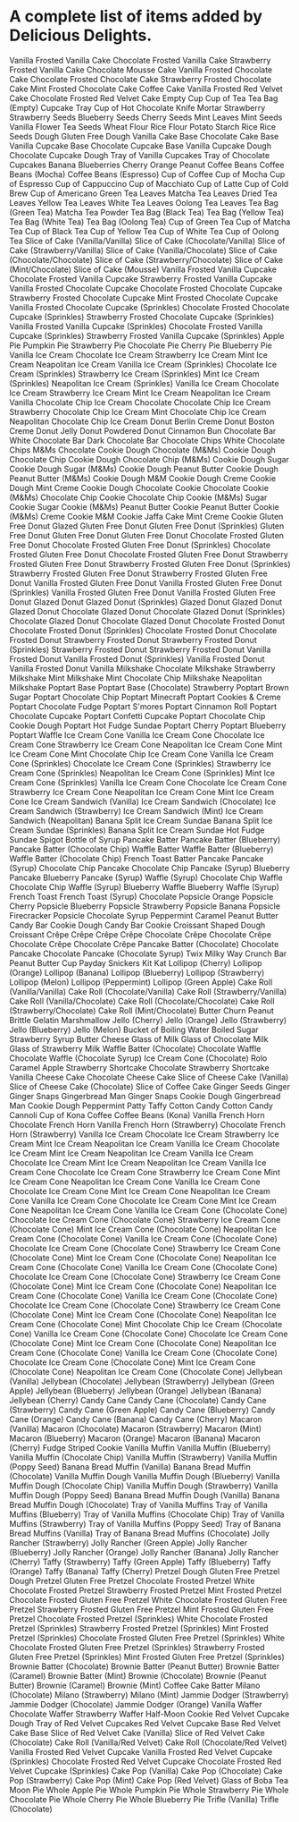 # A complete list of items added by Delicious Delights.
Vanilla Frosted Vanilla Cake
Chocolate Frosted Vanilla Cake
Strawberry Frosted Vanilla Cake
Chocolate Mousse Cake
Vanilla Frosted Chocolate Cake
Chocolate Frosted Chocolate Cake
Strawberry Frosted Chocolate Cake
Mint Frosted Chocolate Cake
Coffee Cake
Vanilla Frosted Red Velvet Cake
Chocolate Frosted Red Velvet Cake
Empty Cup
Cup of Tea
Tea Bag (Empty)
Cupcake Tray
Cup of Hot Chocolate
Knife
Mortar
Strawberry
Strawberry Seeds
Blueberry Seeds
Cherry Seeds
Mint Leaves
Mint Seeds
Vanilla Flower
Tea Seeds
Wheat Flour
Rice Flour
Potato Starch
Rice
Rice Seeds
Dough
Gluten Free Dough
Vanilla Cake Base
Chocolate Cake Base
Vanilla Cupcake Base
Chocolate Cupcake Base
Vanilla Cupcake Dough
Chocolate Cupcake Dough
Tray of Vanilla Cupcakes
Tray of Chocolate Cupcakes
Banana
Blueberries
Cherry
Orange
Peanut
Coffee Beans
Coffee Beans (Mocha)
Coffee Beans (Espresso)
Cup of Coffee
Cup of Mocha
Cup of Espresso
Cup of Cappuccino
Cup of Macchiato
Cup of Latte
Cup of Cold Brew
Cup of Americano
Green Tea Leaves
Matcha Tea Leaves
Dried Tea Leaves
Yellow Tea Leaves
White Tea Leaves
Oolong Tea Leaves
Tea Bag (Green Tea)
Matcha Tea Powder
Tea Bag (Black Tea)
Tea Bag (Yellow Tea)
Tea Bag (White Tea)
Tea Bag (Oolong Tea)
Cup of Green Tea
Cup of Matcha Tea
Cup of Black Tea
Cup of Yellow Tea
Cup of White Tea
Cup of Oolong Tea
Slice of Cake (Vanilla/Vanilla)
Slice of Cake (Chocolate/Vanilla)
Slice of Cake (Strawberry/Vanilla)
Slice of Cake (Vanilla/Chocolate)
Slice of Cake (Chocolate/Chocolate)
Slice of Cake (Strawberry/Chocolate)
Slice of Cake (Mint/Chocolate)
Slice of Cake (Mousse)
Vanilla Frosted Vanilla Cupcake
Chocolate Frosted Vanilla Cupcake
Strawberry Frosted Vanilla Cupcake
Vanilla Frosted Chocolate Cupcake
Chocolate Frosted Chocolate Cupcake
Strawberry Frosted Chocolate Cupcake
Mint Frosted Chocolate Cupcake
Vanilla Frosted Chocolate Cupcake (Sprinkles)
Chocolate Frosted Chocolate Cupcake (Sprinkles)
Strawberry Frosted Chocolate Cupcake (Sprinkles)
Vanilla Frosted Vanilla Cupcake (Sprinkles)
Chocolate Frosted Vanilla Cupcake (Sprinkles)
Strawberry Frosted Vanilla Cupcake (Sprinkles)
Apple Pie
Pumpkin Pie
Strawberry Pie
Chocolate Pie
Cherry Pie
Blueberry Pie
Vanilla Ice Cream
Chocolate Ice Cream
Strawberry Ice Cream
Mint Ice Cream
Neapolitan Ice Cream
Vanilla Ice Cream (Sprinkles)
Chocolate Ice Cream (Sprinkles)
Strawberry Ice Cream (Sprinkles)
Mint Ice Cream (Sprinkles)
Neapolitan Ice Cream (Sprinkles)
Vanilla Ice Cream
Chocolate Ice Cream
Strawberry Ice Cream
Mint Ice Cream
Neapolitan Ice Cream
Vanilla Chocolate Chip Ice Cream
Chocolate Chocolate Chip Ice Cream
Strawberry Chocolate Chip Ice Cream
Mint Chocolate Chip Ice Cream
Neapolitan Chocolate Chip Ice Cream
Donut
Berlin Creme Donut
Boston Creme Donut
Jelly Donut
Powdered Donut
Cinnamon Bun
Chocolate Bar
White Chocolate Bar
Dark Chocolate Bar
Chocolate Chips
White Chocolate Chips
M&Ms
Chocolate Cookie Dough
Chocolate (M&Ms) Cookie Dough
Chocolate Chip Cookie Dough
Chocolate Chip (M&Ms) Cookie Dough
Sugar Cookie Dough
Sugar (M&Ms) Cookie Dough
Peanut Butter Cookie Dough
Peanut Butter (M&Ms) Cookie Dough
M&M Cookie Dough
Creme Cookie Dough
Mint Creme Cookie Dough
Chocolate Cookie
Chocolate Cookie (M&Ms)
Chocolate Chip Cookie
Chocolate Chip Cookie (M&Ms)
Sugar Cookie
Sugar Cookie (M&Ms)
Peanut Butter Cookie
Peanut Butter Cookie (M&Ms)
Creme Cookie
M&M Cookie
Jaffa Cake
Mint Creme Cookie
Gluten Free Donut
Glazed Gluten Free Donut
Gluten Free Donut (Sprinkles)
Gluten Free Donut
Gluten Free Donut
Gluten Free Donut
Chocolate Frosted Gluten Free Donut
Chocolate Frosted Gluten Free Donut (Sprinkles)
Chocolate Frosted Gluten Free Donut
Chocolate Frosted Gluten Free Donut
Strawberry Frosted Gluten Free Donut
Strawberry Frosted Gluten Free Donut (Sprinkles)
Strawberry Frosted Gluten Free Donut
Strawberry Frosted Gluten Free Donut
Vanilla Frosted Gluten Free Donut
Vanilla Frosted Gluten Free Donut (Sprinkles)
Vanilla Frosted Gluten Free Donut
Vanilla Frosted Gluten Free Donut
Glazed Donut
Glazed Donut (Sprinkles)
Glazed Donut
Glazed Donut
Glazed Donut
Chocolate Glazed Donut
Chocolate Glazed Donut (Sprinkles)
Chocolate Glazed Donut
Chocolate Glazed Donut
Chocolate Frosted Donut
Chocolate Frosted Donut (Sprinkles)
Chocolate Frosted Donut
Chocolate Frosted Donut
Strawberry Frosted Donut
Strawberry Frosted Donut (Sprinkles)
Strawberry Frosted Donut
Strawberry Frosted Donut
Vanilla Frosted Donut
Vanilla Frosted Donut (Sprinkles)
Vanilla Frosted Donut
Vanilla Frosted Donut
Vanilla Milkshake
Chocolate Milkshake
Strawberry Milkshake
Mint Milkshake
Mint Chocolate Chip Milkshake
Neapolitan Milkshake
Poptart Base
Poptart Base (Chocolate)
Strawberry Poptart
Brown Sugar Poptart
Chocolate Chip Poptart
Minecraft Poptart
Cookies & Creme Poptart
Chocolate Fudge Poptart
S'mores Poptart
Cinnamon Roll Poptart
Chocolate Cupcake Poptart
Confetti Cupcake Poptart
Chocolate Chip Cookie Dough Poptart
Hot Fudge Sundae Poptart
Cherry Poptart
Blueberry Poptart
Waffle
Ice Cream Cone
Vanilla Ice Cream Cone
Chocolate Ice Cream Cone
Strawberry Ice Cream Cone
Neapolitan Ice Cream Cone
Mint Ice Cream Cone
Mint Chocolate Chip Ice Cream Cone
Vanilla Ice Cream Cone (Sprinkles)
Chocolate Ice Cream Cone (Sprinkles)
Strawberry Ice Cream Cone (Sprinkles)
Neapolitan Ice Cream Cone (Sprinkles)
Mint Ice Cream Cone (Sprinkles)
Vanilla Ice Cream Cone
Chocolate Ice Cream Cone
Strawberry Ice Cream Cone
Neapolitan Ice Cream Cone
Mint Ice Cream Cone
Ice Cream Sandwich (Vanilla)
Ice Cream Sandwich (Chocolate)
Ice Cream Sandwich (Strawberry)
Ice Cream Sandwich (Mint)
Ice Cream Sandwich (Neapolitan)
Banana Split Ice Cream Sundae
Banana Split Ice Cream Sundae (Sprinkles)
Banana Split Ice Cream Sundae
Hot Fudge Sundae
Spigot
Bottle of Syrup
Pancake Batter
Pancake Batter (Blueberry)
Pancake Batter (Chocolate Chip)
Waffle Batter
Waffle Batter (Blueberry)
Waffle Batter (Chocolate Chip)
French Toast Batter
Pancake
Pancake (Syrup)
Chocolate Chip Pancake
Chocolate Chip Pancake (Syrup)
Blueberry Pancake
Blueberry Pancake (Syrup)
Waffle (Syrup)
Chocolate Chip Waffle
Chocolate Chip Waffle (Syrup)
Blueberry Waffle
Blueberry Waffle (Syrup)
French Toast
French Toast (Syrup)
Chocolate Popsicle
Orange Popsicle
Cherry Popsicle
Blueberry Popsicle
Strawberry Popsicle
Banana Popsicle
Firecracker Popsicle
Chocolate Syrup
Peppermint
Caramel
Peanut Butter
Candy Bar Cookie Dough
Candy Bar Cookie
Croissant Shaped Dough
Croissant
Crêpe
Crêpe
Crêpe
Crêpe
Chocolate Crêpe
Chocolate Crêpe
Chocolate Crêpe
Chocolate Crêpe
Pancake Batter (Chocolate)
Chocolate Pancake
Chocolate Pancake (Chocolate Syrup)
Twix
Milky Way
Crunch Bar
Peanut Butter Cup
Payday
Snickers
Kit Kat
Lollipop (Cherry)
Lollipop (Orange)
Lollipop (Banana)
Lollipop (Blueberry)
Lollipop (Strawberry)
Lollipop (Melon)
Lollipop (Peppermint)
Lollipop (Green Apple)
Cake Roll (Vanilla/Vanilla)
Cake Roll (Chocolate/Vanilla)
Cake Roll (Strawberry/Vanilla)
Cake Roll (Vanilla/Chocolate)
Cake Roll (Chocolate/Chocolate)
Cake Roll (Strawberry/Chocolate)
Cake Roll (Mint/Chocolate)
Butter Churn
Peanut Brittle
Gelatin
Marshmallow
Jello (Cherry)
Jello (Orange)
Jello (Strawberry)
Jello (Blueberry)
Jello (Melon)
Bucket of Boiling Water
Boiled Sugar
Strawberry Syrup
Butter
Cheese
Glass of Milk
Glass of Chocolate Milk
Glass of Strawberry Milk
Waffle Batter (Chocolate)
Chocolate Waffle
Chocolate Waffle (Chocolate Syrup)
Ice Cream Cone (Chocolate)
Rolo
Caramel Apple
Strawberry Shortcake
Chocolate Strawberry Shortcake
Vanilla Cheese Cake
Chocolate Cheese Cake
Slice of Cheese Cake (Vanilla)
Slice of Cheese Cake (Chocolate)
Slice of Coffee Cake
Ginger Seeds
Ginger
Ginger Snaps
Gingerbread Man
Ginger Snaps Cookie Dough
Gingerbread Man Cookie Dough
Peppermint Patty
Taffy
Cotton Candy
Cotton Candy
Cannoli
Cup of Kona Coffee
Coffee Beans (Kona)
Vanilla French Horn
Chocolate French Horn
Vanilla French Horn (Strawberry)
Chocolate French Horn (Strawberry)
Vanilla Ice Cream
Chocolate Ice Cream
Strawberry Ice Cream
Mint Ice Cream
Neapolitan Ice Cream
Vanilla Ice Cream
Chocolate Ice Cream
Mint Ice Cream
Neapolitan Ice Cream
Vanilla Ice Cream
Chocolate Ice Cream
Mint Ice Cream
Neapolitan Ice Cream
Vanilla Ice Cream Cone
Chocolate Ice Cream Cone
Strawberry Ice Cream Cone
Mint Ice Cream Cone
Neapolitan Ice Cream Cone
Vanilla Ice Cream Cone
Chocolate Ice Cream Cone
Mint Ice Cream Cone
Neapolitan Ice Cream Cone
Vanilla Ice Cream Cone
Chocolate Ice Cream Cone
Mint Ice Cream Cone
Neapolitan Ice Cream Cone
Vanilla Ice Cream Cone (Chocolate Cone)
Chocolate Ice Cream Cone (Chocolate Cone)
Strawberry Ice Cream Cone (Chocolate Cone)
Mint Ice Cream Cone (Chocolate Cone)
Neapolitan Ice Cream Cone (Chocolate Cone)
Vanilla Ice Cream Cone (Chocolate Cone)
Chocolate Ice Cream Cone (Chocolate Cone)
Strawberry Ice Cream Cone (Chocolate Cone)
Mint Ice Cream Cone (Chocolate Cone)
Neapolitan Ice Cream Cone (Chocolate Cone)
Vanilla Ice Cream Cone (Chocolate Cone)
Chocolate Ice Cream Cone (Chocolate Cone)
Strawberry Ice Cream Cone (Chocolate Cone)
Mint Ice Cream Cone (Chocolate Cone)
Neapolitan Ice Cream Cone (Chocolate Cone)
Vanilla Ice Cream Cone (Chocolate Cone)
Chocolate Ice Cream Cone (Chocolate Cone)
Strawberry Ice Cream Cone (Chocolate Cone)
Mint Ice Cream Cone (Chocolate Cone)
Neapolitan Ice Cream Cone (Chocolate Cone)
Mint Chocolate Chip Ice Cream (Chocolate Cone)
Vanilla Ice Cream Cone (Chocolate Cone)
Chocolate Ice Cream Cone (Chocolate Cone)
Mint Ice Cream Cone (Chocolate Cone)
Neapolitan Ice Cream Cone (Chocolate Cone)
Vanilla Ice Cream Cone (Chocolate Cone)
Chocolate Ice Cream Cone (Chocolate Cone)
Mint Ice Cream Cone (Chocolate Cone)
Neapolitan Ice Cream Cone (Chocolate Cone)
Jellybean (Vanilla)
Jellybean (Chocolate)
Jellybean (Strawberry)
Jellybean (Green Apple)
Jellybean (Blueberry)
Jellybean (Orange)
Jellybean (Banana)
Jellybean (Cherry)
Candy Cane
Candy Cane (Chocolate)
Candy Cane (Strawberry)
Candy Cane (Green Apple)
Candy Cane (Blueberry)
Candy Cane (Orange)
Candy Cane (Banana)
Candy Cane (Cherry)
Macaron (Vanilla)
Macaron (Chocolate)
Macaron (Strawberry)
Macaron (Mint)
Macaron (Blueberry)
Macaron (Orange)
Macaron (Banana)
Macaron (Cherry)
Fudge Striped Cookie
Vanilla Muffin
Vanilla Muffin (Blueberry)
Vanilla Muffin (Chocolate Chip)
Vanilla Muffin (Strawberry)
Vanilla Muffin (Poppy Seed)
Banana Bread Muffin (Vanilla)
Banana Bread Muffin (Chocolate)
Vanilla Muffin Dough
Vanilla Muffin Dough (Blueberry)
Vanilla Muffin Dough (Chocolate Chip)
Vanilla Muffin Dough (Strawberry)
Vanilla Muffin Dough (Poppy Seed)
Banana Bread Muffin Dough (Vanilla)
Banana Bread Muffin Dough (Chocolate)
Tray of Vanilla Muffins
Tray of Vanilla Muffins (Blueberry)
Tray of Vanilla Muffins (Chocolate Chip)
Tray of Vanilla Muffins (Strawberry)
Tray of Vanilla Muffins (Poppy Seed)
Tray of Banana Bread Muffins (Vanilla)
Tray of Banana Bread Muffins (Chocolate)
Jolly Rancher (Strawberry)
Jolly Rancher (Green Apple)
Jolly Rancher (Blueberry)
Jolly Rancher (Orange)
Jolly Rancher (Banana)
Jolly Rancher (Cherry)
Taffy (Strawberry)
Taffy (Green Apple)
Taffy (Blueberry)
Taffy (Orange)
Taffy (Banana)
Taffy (Cherry)
Pretzel Dough
Gluten Free Pretzel Dough
Pretzel
Gluten Free Pretzel
Chocolate Frosted Pretzel
White Chocolate Frosted Pretzel
Strawberry Frosted Pretzel
Mint Frosted Pretzel
Chocolate Frosted Gluten Free Pretzel
White Chocolate Frosted Gluten Free Pretzel
Strawberry Frosted Gluten Free Pretzel
Mint Frosted Gluten Free Pretzel
Chocolate Frosted Pretzel (Sprinkles)
White Chocolate Frosted Pretzel (Sprinkles)
Strawberry Frosted Pretzel (Sprinkles)
Mint Frosted Pretzel (Sprinkles)
Chocolate Frosted Gluten Free Pretzel (Sprinkles)
White Chocolate Frosted Gluten Free Pretzel (Sprinkles)
Strawberry Frosted Gluten Free Pretzel (Sprinkles)
Mint Frosted Gluten Free Pretzel (Sprinkles)
Brownie Batter (Chocolate)
Brownie Batter (Peanut Butter)
Brownie Batter (Caramel)
Brownie Batter (Mint)
Brownie (Chocolate)
Brownie (Peanut Butter)
Brownie (Caramel)
Brownie (Mint)
Coffee Cake Batter
Milano (Chocolate)
Milano (Strawberry)
Milano (Mint)
Jammie Dodger (Strawberry)
Jammie Dodger (Chocolate)
Jammie Dodger (Orange)
Vanilla Waffer
Chocolate Waffer
Strawberry Waffer
Half-Moon Cookie
Red Velvet Cupcake Dough
Tray of Red Velvet Cupcakes
Red Velvet Cupcake Base
Red Velvet Cake Base
Slice of Red Velvet Cake (Vanilla)
Slice of Red Velvet Cake (Chocolate)
Cake Roll (Vanilla/Red Velvet)
Cake Roll (Chocolate/Red Velvet)
Vanilla Frosted Red Velvet Cupcake
Vanilla Frosted Red Velvet Cupcake (Sprinkles)
Chocolate Frosted Red Velvet Cupcake
Chocolate Frosted Red Velvet Cupcake (Sprinkles)
Cake Pop (Vanilla)
Cake Pop (Chocolate)
Cake Pop (Strawberry)
Cake Pop (Mint)
Cake Pop (Red Velvet)
Glass of Boba Tea
Moon Pie
Whole Apple Pie
Whole Pumpkin Pie
Whole Strawberry Pie
Whole Chocolate Pie
Whole Cherry Pie
Whole Blueberry Pie
Trifle (Vanilla)
Trifle (Chocolate)
